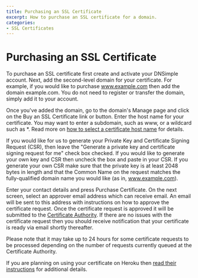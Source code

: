 ```yaml
---
title: Purchasing an SSL Certificate
excerpt: How to purchase an SSL certificate for a domain.
categories:
- SSL Certificates
---
```


# Purchasing an SSL Certificate

To purchase an SSL certificate first create and activate your DNSimple account. Next, add the second-level domain for your certificate. For example, if you would like to purchase www.example.com then add the domain example.com. You do not need to register or transfer the domain, simply add it to your account.

Once you've added the domain, go to the domain's Manage page and click on the Buy an SSL Certificate link or button. Enter the host name for your certificate. You may want to enter a subdomain, such as www, or a wildcard such as *. Read more on [how to select a certificate host name](/articles/ssl-certificate-hostname) for details.

If you would like for us to generate your Private Key and Certificate Signing Request (CSR), then leave the "Generate a private key and certificate signing request for me" check box checked. If you would like to generate your own key and CSR then uncheck the box and paste in your CSR. If you generate your own CSR make sure that the private key is at least 2048 bytes in length and that the Common Name on the request matches the fully-qualified domain name you would like (as in, www.example.com).

Enter your contact details and press Purchase Certificate. On the next screen, select an approver email address which can receive email. An email will be sent to this address with instructions on how to approve the certificate request. Once the certificate request is approved it will be submitted to the [Certificate Authority](/articles/what-is-a-certificate-authority). If there are no issues with the certificate request then you should receive notification that your certificate is ready via email shortly thereafter.

Please note that it may take up to 24 hours for some certificate requests to be processed depending on the number of requests currently queued at the Certificate Authority.

If you are planning on using your certificate on Heroku then [read their instructions](https://devcenter.heroku.com/articles/ssl-certificate-dnsimple) for additional details.
